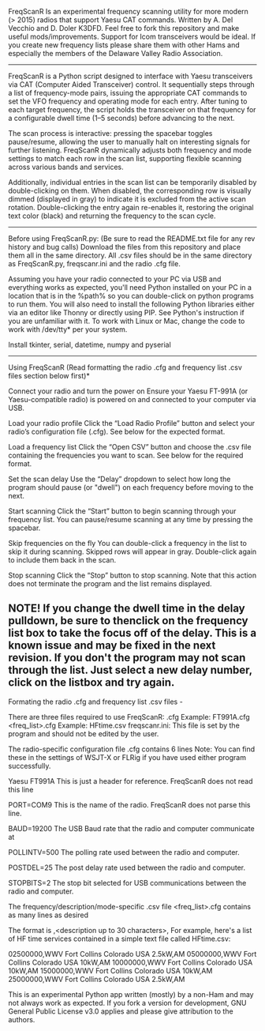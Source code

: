 FreqScanR
Is an experimental frequency scanning utility for more modern (> 2015) radios that support Yaesu CAT commands. Written by A. Del Vecchio and D. Doler K3DFD. 
Feel free to fork this repository and make useful mods/improvements. Support for Icom transceivers would be ideal. If you create new frequency lists
please share them with other Hams and especially the members of the Delaware Valley Radio Association.

--------------------------------------------------------------------------------------------------------------------------------------------------------------------
FreqScanR is a Python script designed to interface with Yaesu transceivers via CAT (Computer Aided Transceiver) control. It sequentially steps through a 
list of frequency-mode pairs, issuing the appropriate CAT commands to set the VFO frequency and operating mode for each entry. After tuning to each 
target frequency, the script holds the transceiver on that frequency for a configurable dwell time (1–5 seconds) before advancing to the next.

The scan process is interactive: pressing the spacebar toggles pause/resume, allowing the user to manually halt on interesting signals for further 
listening. FreqScanR dynamically adjusts both frequency and mode settings to match each row in the scan list, supporting flexible scanning across various
bands and services.

Additionally, individual entries in the scan list can be temporarily disabled by double-clicking on them. When disabled, the corresponding row is 
visually dimmed (displayed in gray) to indicate it is excluded from the active scan rotation. Double-clicking the entry again re-enables it, restoring 
the original text color (black) and returning the frequency to the scan cycle.

--------------------------------------------------------------------------------------------------------------------------------------------------------------------
Before using FreqScanR.py: (Be sure to read the README.txt file for any rev history and bug calls)
Download the files from this repository and place them all in the same directory. All .csv files should be in the same directory as FreqScanR.py,
freqscanr.ini and the radio .cfg file.

Assuming you have your radio connected to your PC via USB and everything works as expected, you'll need Python installed on your PC in a location that is 
in the %path% so you can double-click on python programs to run them. You will also need to install the following Python libraries either via an editor 
like Thonny or directly using PIP. See Python's instruction if you are unfamiliar with it. To work with Linux or Mac, change the code to work with 
/dev/tty* per your system.

Install tkinter, serial, datetime, numpy and pyserial

--------------------------------------------------------------------------------------------------------------------------------------------------------------------
Using FreqScanR (Read formatting the radio .cfg and frequency list .csv files section below first)*

Connect your radio and turn the power on
    Ensure your Yaesu FT-991A (or Yaesu-compatible radio) is powered on and connected to your computer via USB.

Load your radio profile
    Click the “Load Radio Profile” button and select your radio’s configuration file (.cfg). See below for the expected format.

Load a frequency list
    Click the “Open CSV” button and choose the .csv file containing the frequencies you want to scan. See below for the required format.

Set the scan delay
    Use the “Delay” dropdown to select how long the program should pause (or "dwell") on each frequency before moving to the next.

Start scanning
    Click the “Start” button to begin scanning through your frequency list. You can pause/resume scanning at any time by pressing the spacebar.

Skip frequencies on the fly
    You can double-click a frequency in the list to skip it during scanning. Skipped rows will appear in gray. Double-click again to include them back in the scan.

Stop scanning
    Click the “Stop” button to stop scanning. Note that this action does not terminate the program and the list remains displayed.

NOTE! If you change the dwell time in the delay pulldown, be sure to thenclick on the frequency list box to take the focus off of the delay. This is a known issue
and may be fixed in the next revision. If you don't the program may not scan through the list. Just select a new delay number, click on the listbox and try again.
--------------------------------------------------------------------------------------------------------------------------------------------------------------------
Formating the radio .cfg and frequency list .csv files -

There are three files required to use FreqScanR:
<radio>.cfg Example: FT991A.cfg
<freq_list>.cfg    Example: HFtime.csv
freqscanr.ini: This file is set by the program and should not be edited by the user.

The radio-specific configuration file <radio>.cfg contains 6 lines
Note: You can find these in the settings of WSJT-X or FLRig if you have used either program successfully.

Yaesu FT991A
        This is just a header for reference. FreqScanR does not read this line

PORT=COM9
    This is the name of the radio. FreqScanR does not parse this line.

BAUD=19200
    The USB Baud rate that the radio and computer communicate at

POLLINTV=500
    The polling rate used between the radio and computer.

POSTDEL=25
    The post delay rate used between the radio and computer.

STOPBITS=2
    The stop bit selected for USB communications between the radio and computer.
    
The frequency/description/mode-specific .csv file <freq_list>.cfg contains as many lines as desired

The format is <frequency in hz>,<description up to 30 characters>,<mode USB LSB AM FM CW>
For example, here's a list of HF time services contained in a simple text file called HFtime.csv:

02500000,WWV Fort Collins Colorado USA 2.5kW,AM
05000000,WWV Fort Collins Colorado USA 10kW,AM
10000000,WWV Fort Collins Colorado USA 10kW,AM
15000000,WWV Fort Collins Colorado USA 10kW,AM
25000000,WWV Fort Collins Colorado USA 2.5kW,AM

This is an experimental Python app written (mostly) by a non-Ham and may not always work as expected. If you fork a version for development, GNU General Public License v3.0 applies and please give attribution to the authors.


